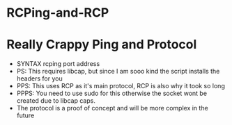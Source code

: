 # RCPing-and-RCP
# Really Crappy Ping and Protocol
* SYNTAX rcping port address
* PS: This requires libcap, but since I am sooo kind the script installs the headers for you
* PPS: This uses RCP as it's main protocol, RCP is also why it took so long
* PPPS: You need to use sudo for this otherwise the socket wont be created due to libcap caps.
* The protocol is a proof of concept and will be more complex in the future
